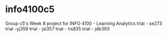 # info4100c5
Group c5's Week 8 project for INFO 4100 - Learning Analytics
trial - se273 
trial -yj359
trial - jsl357
trial - hs835
trial - jdb393